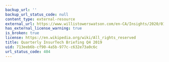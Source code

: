 ```yaml
---
backup_url: ''
backup_url_status_code: null
content_type: external-resource
external_url: https://www.willistowerswatson.com/en-CA/Insights/2020/01/quarterly-insurtech-briefing-q4-2019
has_external_license_warning: true
is_broken: true
license: https://en.wikipedia.org/wiki/All_rights_reserved
title: Quarterly InsurTech Briefing Q4 2019
uid: 713eeb6b-cf90-4a5b-977c-c632e73a0c6c
url_status_code: 404
---
```

